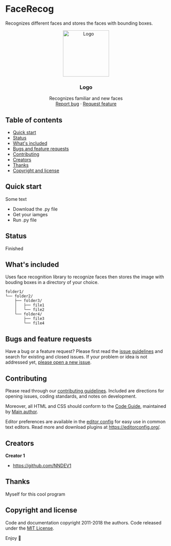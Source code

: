 # FaceRecog
Recognizes different faces and stores the faces with bounding boxes.

<p align="center">
  <a href="https://example.com/">
    <img src="https://cdn-images-1.medium.com/max/2000/1*xy5EpdaYU7vaEVuuPRCxYw.png" alt="Logo" width=144 height=144>
  </a>

  <h3 align="center">Logo</h3>

  <p align="center">
    Recognizes familiar and new faces
    <br>
    <a href="https://FaceRecog/issues/new?template=bug.md">Report bug</a>
    ·
    <a href="https://FaceRecog/issues/new?template=feature.md&labels=feature">Request feature</a>
  </p>
</p>


## Table of contents

- [Quick start](#quick-start)
- [Status](#status)
- [What's included](#whats-included)
- [Bugs and feature requests](#bugs-and-feature-requests)
- [Contributing](#contributing)
- [Creators](#creators)
- [Thanks](#thanks)
- [Copyright and license](#copyright-and-license)


## Quick start

Some text

- Download the .py file
- Get your iamges
- Run .py file

## Status

Finished

## What's included

Uses face recognition library to recognize faces then stores the image with bouding boxes in a directory of your choice.

```text
folder1/
└── folder2/
    ├── folder3/
    │   ├── file1
    │   └── file2
    └── folder4/
        ├── file3
        └── file4
```

## Bugs and feature requests

Have a bug or a feature request? Please first read the [issue guidelines](https://FaceRecog/blob/master/CONTRIBUTING.md) and search for existing and closed issues. If your problem or idea is not addressed yet, [please open a new issue](https://FaceRecog/issues/new).

## Contributing

Please read through our [contributing guidelines](https://FaceRecog/blob/master/CONTRIBUTING.md). Included are directions for opening issues, coding standards, and notes on development.

Moreover, all HTML and CSS should conform to the [Code Guide](https://github.com/mdo/code-guide), maintained by [Main author](https://github.com/NNDEV1).

Editor preferences are available in the [editor config](https://FaceRecog/blob/master/.editorconfig) for easy use in common text editors. Read more and download plugins at <https://editorconfig.org/>.

## Creators

**Creator 1**

- <https://github.com/NNDEV1>

## Thanks

Myself for this cool program

## Copyright and license

Code and documentation copyright 2011-2018 the authors. Code released under the [MIT License](https://FaceRecog/blob/master/LICENSE).

Enjoy :metal:
